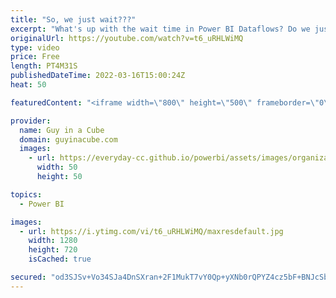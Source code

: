```yaml
---
title: "So, we just wait???"
excerpt: "What's up with the wait time in Power BI Dataflows? Do we just live with it? What's going on and what can we do about? Adam, has you covered!  Understanding and optimizing dataflows refresh https://docs.microsoft.com/power-bi/transform-model/dataflows/dataflows-understand-optimize-refresh  📢 Become"
originalUrl: https://youtube.com/watch?v=t6_uRHLWiMQ
type: video
price: Free
length: PT4M31S
publishedDateTime: 2022-03-16T15:00:24Z
heat: 50

featuredContent: "<iframe width=\"800\" height=\"500\" frameborder=\"0\" src=\"https://www.youtube.com/embed/t6_uRHLWiMQ\" allow=\"accelerometer; autoplay; encrypted-media; gyroscope; picture-in-picture\" allowfullscreen></iframe>"

provider:
  name: Guy in a Cube
  domain: guyinacube.com
  images:
    - url: https://everyday-cc.github.io/powerbi/assets/images/organizations/guyinacube.com-50x50.jpg
      width: 50
      height: 50

topics:
  - Power BI

images:
  - url: https://i.ytimg.com/vi/t6_uRHLWiMQ/maxresdefault.jpg
    width: 1280
    height: 720
    isCached: true

secured: "od3SJSv+Vo34SJa4DnSXran+2F1MukT7vY0Qp+yXNb0rQPYZ4cz5bF+BNJcSbr1qoLlMtlAsu/UICx9bafBRthwKeU9KCRgTvjk2w7FYhr6ZuulKvvBh6JZjUqy4dxLiSma5DN17LuHnQpZCAGDL7RFN9kdyxu1+Do5ItXS/LbJkHbIj5p3zf1X6hcC64VcldpVAFwbj4LnSGy1XMkzUSrsi0lgScel0/mKaMmg+NMQ8+tBWjYpBBR+PxIMTTEs20PxyeUyudDCoPsMJrH9pMv06iGWw5SIMWp3ClhrjV1RwpN6uU/A7VF01SbCjAAKTCXZp0mwVBnHk+qqiuQCNDvqklm2CdqsiPxU6zQAepNGELQWS1gUc2NgeG0jQI6rFgBpAisIiXN4pRZj5qjGWDApL4mX0Dh88Ca70DuTIgG0=;1ZyMXTzzD0yjRiorNGwXdg=="
---
```


